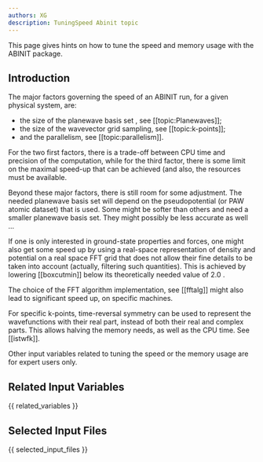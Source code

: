 ```yaml
---
authors: XG
description: TuningSpeed Abinit topic
---
```

<!--
This file is automatically generated by mksite.py. All changes will be lost.
Change the input yaml files or the python code
-->

This page gives hints on how to tune the speed and memory usage with the ABINIT package.

## Introduction

The major factors governing the speed of an ABINIT run, for a given physical
system, are:

  * the size of the planewave basis set , see [[topic:Planewaves]];
  * the size of the wavevector grid sampling, see [[topic:k-points]];
  * and the parallelism, see [[topic:parallelism]].

For the two first factors, there is a trade-off between CPU time and precision
of the computation, while for the third factor, there is some limit on the
maximal speed-up that can be achieved (and also, the resources must be
available.

Beyond these major factors, there is still room for some adjustment. The
needed planewave basis set will depend on the pseudopotential (or PAW atomic
dataset) that is used. Some might be softer than others and need a smaller
planewave basis set. They might possibly be less accurate as well ...

If one is only interested in ground-state properties and forces, one might
also get some speed up by using a real-space representation of density and
potential on a real space FFT grid that does not allow their fine details to
be taken into account (actually, filtering such quantities). This is achieved
by lowering [[boxcutmin]] below its theoretically needed value of 2.0 .

The choice of the FFT algorithm implementation, see [[fftalg]] might also lead
to significant speed up, on specific machines.

For specific k-points, time-reversal symmetry can be used to represent the
wavefunctions with their real part, instead of both their real and complex
parts. This allows halving the memory needs, as well as the CPU time. See
[[istwfk]].

Other input variables related to tuning the speed or the memory usage are for
expert users only.



## Related Input Variables

{{ related_variables }}

## Selected Input Files

{{ selected_input_files }}

